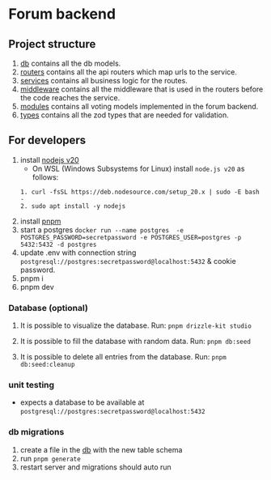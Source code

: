 # Forum backend

## Project structure

1. [db](./src/db/) contains all the db models.
2. [routers](./src/routers/) contains all the api routers which map urls to the service.
3. [services](./src/services/) contains all business logic for the routes.
4. [middleware](./src/middleware/) contains all the middleware that is used in the routers before the code reaches the service.
5. [modules](./src/modules/) contains all voting models implemented in the forum backend.
6. [types](./src/types/) contains all the zod types that are needed for validation.

## For developers

1. install [nodejs v20](https://nodejs.org/en/download)
    - On WSL (Windows Subsystems for Linux) install `node.js v20` as follows:
    ```
    1. curl -fsSL https://deb.nodesource.com/setup_20.x | sudo -E bash -
    2. sudo apt install -y nodejs
    ```
2. install [pnpm](https://pnpm.io/installation#using-npm) 
3. start a postgres `docker run --name postgres  -e POSTGRES_PASSWORD=secretpassword -e POSTGRES_USER=postgres -p 5432:5432 -d postgres`
4. update .env with connection string `postgresql://postgres:secretpassword@localhost:5432` & cookie password.
5. pnpm i
6. pnpm dev

### Database (optional)

1. It is possible to visualize the database. Run: ```pnpm drizzle-kit studio```

2. It is possible to fill the database with random data. Run:
```pnpm db:seed```

3. It is possible to delete all entries from the database. Run:
```pnpm db:seed:cleanup```

### unit testing

- expects a database to be available at `postgresql://postgres:secretpassword@localhost:5432`

### db migrations

1. create a file in the [db](./src/db/) with the new table schema
2. run `pnpm generate`
3. restart server and migrations should auto run
